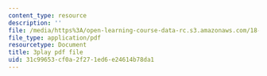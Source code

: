 ```yaml
---
content_type: resource
description: ''
file: /media/https%3A/open-learning-course-data-rc.s3.amazonaws.com/18-01sc-single-variable-calculus-fall-2010/31c99653cf0a2f271ed6e24614b78da1_Pd2xP5zDsRw.pdf
file_type: application/pdf
resourcetype: Document
title: 3play pdf file
uid: 31c99653-cf0a-2f27-1ed6-e24614b78da1
---
```

